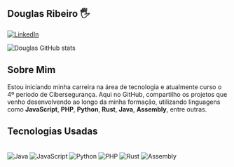 ## Douglas Ribeiro 🖐️

[![LinkedIn](https://img.shields.io/badge/LinkedIn-0077B5?style=for-the-badge&logo=linkedin&logoColor=white)](https://www.linkedin.com/in/douglas-ribeiro-costa/)

![Douglas GitHub stats](https://github-readme-stats.vercel.app/api?username=Douglas-RC-08&show_icons=true&theme=radical)

## Sobre Mim

Estou iniciando minha carreira na área de tecnologia e atualmente curso o 4º período de Cibersegurança. Aqui no GitHub, compartilho os projetos que venho desenvolvendo ao longo da minha formação, utilizando linguagens como **JavaScript**, **PHP**, **Python**, **Rust**, **Java**, **Assembly**, entre outras.

## Tecnologias Usadas
<div style="display: inline_block"><br/>
    <img align="center" alt="Java" src="https://img.shields.io/badge/Java-ED8B00?style=for-the-badge&logo=openjdk&logoColor=white" />
    <img align="center" alt="JavaScript" src="https://img.shields.io/badge/JavaScript-F7DF1E?style=for-the-badge&logo=javascript&logoColor=black" />
    <img align="center" alt="Python" src="https://img.shields.io/badge/Python-14354C?style=for-the-badge&logo=python&logoColor=white" />
    <img align="center" alt="PHP" src="https://img.shields.io/badge/PHP-777BB4?style=for-the-badge&logo=php&logoColor=white" />
    <img align="center" alt="Rust" src="https://img.shields.io/badge/Rust-000000?style=for-the-badge&logo=rust&logoColor=white" />
    <img align="center" alt="Assembly" src="https://img.shields.io/badge/Assembly-555555?style=for-the-badge&logo=gnubash&logoColor=white" />
</div>

